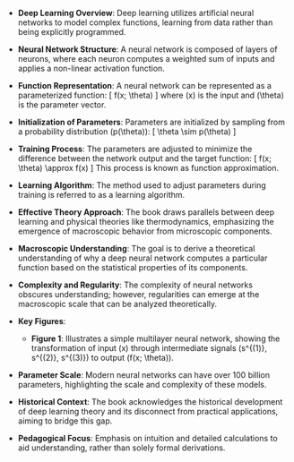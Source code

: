 - **Deep Learning Overview**: Deep learning utilizes artificial neural networks to model complex functions, learning from data rather than being explicitly programmed.

- **Neural Network Structure**: A neural network is composed of layers of neurons, where each neuron computes a weighted sum of inputs and applies a non-linear activation function.

- **Function Representation**: A neural network can be represented as a parameterized function:
  \[
  f(x; \theta)
  \]
  where \(x\) is the input and \(\theta\) is the parameter vector.

- **Initialization of Parameters**: Parameters are initialized by sampling from a probability distribution \(p(\theta)\):
  \[
  \theta \sim p(\theta)
  \]

- **Training Process**: The parameters are adjusted to minimize the difference between the network output and the target function:
  \[
  f(x; \theta) \approx f(x)
  \]
  This process is known as function approximation.

- **Learning Algorithm**: The method used to adjust parameters during training is referred to as a learning algorithm.

- **Effective Theory Approach**: The book draws parallels between deep learning and physical theories like thermodynamics, emphasizing the emergence of macroscopic behavior from microscopic components.

- **Macroscopic Understanding**: The goal is to derive a theoretical understanding of why a deep neural network computes a particular function based on the statistical properties of its components.

- **Complexity and Regularity**: The complexity of neural networks obscures understanding; however, regularities can emerge at the macroscopic scale that can be analyzed theoretically.

- **Key Figures**: 
  - **Figure 1**: Illustrates a simple multilayer neural network, showing the transformation of input \(x\) through intermediate signals \(s^{(1)}, s^{(2)}, s^{(3)}\) to output \(f(x; \theta)\).

- **Parameter Scale**: Modern neural networks can have over 100 billion parameters, highlighting the scale and complexity of these models.

- **Historical Context**: The book acknowledges the historical development of deep learning theory and its disconnect from practical applications, aiming to bridge this gap.

- **Pedagogical Focus**: Emphasis on intuition and detailed calculations to aid understanding, rather than solely formal derivations.